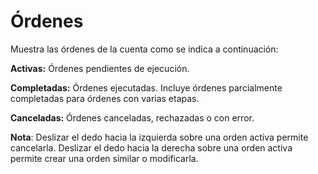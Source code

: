 # **Órdenes**

Muestra las órdenes de la cuenta como se indica a continuación:

**Activas:** Órdenes pendientes de ejecución.

**Completadas:** Órdenes ejecutadas. Incluye órdenes parcialmente completadas para órdenes con varias etapas.

**Canceladas:** Órdenes canceladas, rechazadas o con error.

**Nota**: Deslizar el dedo hacia la izquierda sobre una orden activa permite cancelarla.
Deslizar el dedo hacia la derecha sobre una orden activa permite crear una orden similar o modificarla.
